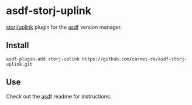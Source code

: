 # asdf-storj-uplink

[storj/uplink](https://github.com/storj/storj) plugin for the [asdf](https://github.com/asdf-vm/asdf) version manager.

## Install

```
asdf plugin-add storj-uplink https://github.com/carnei-ro/asdf-storj-uplink.git
```

## Use

Check out the [asdf](https://github.com/asdf-vm/asdf) readme for instructions.
